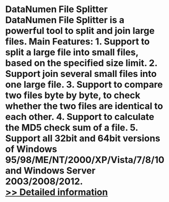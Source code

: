 # DataNumen File Splitter<br />DataNumen File Splitter is a powerful tool to split and join large files. Main Features: 1. Support to split a large file into small files, based on the specified size limit. 2. Support join several small files into one large file. 3. Support to compare two files byte by byte, to check whether the two files are identical to each other. 4. Support to calculate the MD5 check sum of a file. 5. Support all 32bit and 64bit versions of Windows 95/98/ME/NT/2000/XP/Vista/7/8/10 and Windows Server 2003/2008/2012.<br />[>> Detailed information](https://secure.shareit.com/shareit/product.html?productid=300995529&affiliateid=200057808)